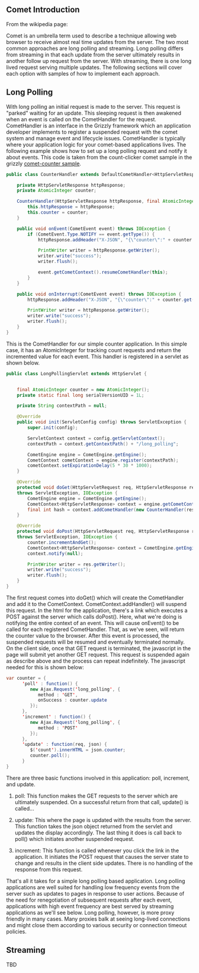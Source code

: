 [//]: # " "
[//]: # " Copyright (c) 2013, 2021 Oracle and/or its affiliates. All rights reserved. "
[//]: # " "
[//]: # " This program and the accompanying materials are made available under the "
[//]: # " terms of the Eclipse Public License v. 2.0, which is available at "
[//]: # " http://www.eclipse.org/legal/epl-2.0. "
[//]: # " "
[//]: # " This Source Code may also be made available under the following Secondary "
[//]: # " Licenses when the conditions for such availability set forth in the "
[//]: # " Eclipse Public License v. 2.0 are satisfied: GNU General Public License, "
[//]: # " version 2 with the GNU Classpath Exception, which is available at "
[//]: # " https://www.gnu.org/software/classpath/license.html. "
[//]: # " "
[//]: # " SPDX-License-Identifier: EPL-2.0 OR GPL-2.0 WITH Classpath-exception-2.0 "
[//]: # " "
## Comet Introduction

From the wikipedia page:

Comet is an umbrella term used to describe a technique allowing web
browser to receive almost real time updates from the server. The two
most common approaches are long polling and streaming. Long polling
differs from streaming in that each update from the server ultimately
results in another follow up request from the server. With streaming,
there is one long lived request serving multiple updates. The following
sections will cover each option with samples of how to implement each
approach.

## Long Polling

With long polling an initial request is made to the server. This request
is "parked" waiting for an update. This sleeping request is then
awakened when an event is called on the CometHandler for the request.
CometHandler is an interface in the Grizzly framework which an
application developer implements to register a suspended request with
the comet system and manage event and lifecycle issues. CometHandler is
typically where your application logic for your comet-based applications
lives. The following example shows how to set up a long polling request
and notify it about events. This code is taken from the count-clicker
comet sample in the grizzly [comet-counter sample](https://repo1.maven.org/maven2/org/glassfish/grizzly/samples/grizzly-comet-counter/2.4.3/).

```java
public class CounterHandler extends DefaultCometHandler<HttpServletResponse> {

    private HttpServletResponse httpResponse;
    private AtomicInteger counter;

    CounterHandler(HttpServletResponse httpResponse, final AtomicInteger counter) {
        this.httpResponse = httpResponse;
        this.counter = counter;
    }

    public void onEvent(CometEvent event) throws IOException {
        if (CometEvent.Type.NOTIFY == event.getType()) {
            httpResponse.addHeader("X-JSON", "{\"counter\":" + counter.get() + " }");

            PrintWriter writer = httpResponse.getWriter();
            writer.write("success");
            writer.flush();

            event.getCometContext().resumeCometHandler(this);
        }
    }

    public void onInterrupt(CometEvent event) throws IOException {
        httpResponse.addHeader("X-JSON", "{\"counter\":" + counter.get() + " }");

        PrintWriter writer = httpResponse.getWriter();
        writer.write("success");
        writer.flush();
    }
}
```

This is the CometHandler for our simple counter application. In this
simple case, it has an AtomicInteger for tracking count requests and
return the incremented value for each event. This handler is registered
in a servlet as shown below.

```java
public class LongPollingServlet extends HttpServlet {


    final AtomicInteger counter = new AtomicInteger();
    private static final long serialVersionUID = 1L;

    private String contextPath = null;

    @Override
    public void init(ServletConfig config) throws ServletException {
        super.init(config);

        ServletContext context = config.getServletContext();
        contextPath = context.getContextPath() + "/long_polling";

        CometEngine engine = CometEngine.getEngine();
        CometContext cometContext = engine.register(contextPath);
        cometContext.setExpirationDelay(5 * 30 * 1000);
    }

    @Override
    protected void doGet(HttpServletRequest req, HttpServletResponse res)
    throws ServletException, IOException {
        CometEngine engine = CometEngine.getEngine();
        CometContext<HttpServletResponse> context = engine.getCometContext(contextPath);
        final int hash = context.addCometHandler(new CounterHandler(res, counter));
    }

    @Override
    protected void doPost(HttpServletRequest req, HttpServletResponse res)
    throws ServletException, IOException {
        counter.incrementAndGet();
        CometContext<HttpServletResponse> context = CometEngine.getEngine().getCometContext(contextPath);
        context.notify(null);

        PrintWriter writer = res.getWriter();
        writer.write("success");
        writer.flush();
    }
}
```

The first request comes into doGet() which will create the CometHandler
and add it to the CometContext. CometContext.addHandler() will suspend
this request. In the html for the application, there's a link which
executes a POST against the server which calls doPost(). Here, what
we're doing is notifying the entire context of an event. This will cause
onEvent() to be called for each registered CometHandler. That, as we've
seen, will return the counter value to the browser. After this event is
processed, the suspended requests will be resumed and eventually
terminated normally. On the client side, once that GET request is
terminated, the javascript in the page will submit yet another GET
request. This request is suspended again as describe above and the
process can repeat indefinitely. The javascript needed for this is shown
below:

```java
var counter = {
      'poll' : function() {
         new Ajax.Request('long_polling', {
            method : 'GET',
            onSuccess : counter.update
         });
      },
      'increment' : function() {
         new Ajax.Request('long_polling', {
            method : 'POST'
         });
      },
      'update' : function(req, json) {
         $('count').innerHTML = json.counter;
         counter.poll();
      }
}
```

There are three basic functions involved in this application: poll,
increment, and update.

1.  poll: This function makes the GET requests to the server which are
    ultimately suspended. On a successful return from that call,
    update() is called...

2.  update: This where the page is updated with the results from the
    server. This function takes the json object returned from the
    servlet and updates the display accordingly. The last thing it does
    is call back to poll() which initiates another suspended request.

3.  increment: This function is called whenever you click the link in
    the application. It initiates the POST request that causes the
    server state to change and results in the client side updates. There
    is no handling of the response from this request.

That's all it takes for a simple long polling based application. Long
polling applications are well suited for handling low frequency events
from the server such as updates to pages in response to user actions.
Because of the need for renegotiation of subsequent requests after each
event, applications with high event frequency are best served by
streaming applications as we'll see below. Long polling, however, is
more proxy friendly in many cases. Many proxies balk at seeing
long-lived connections and might close them according to various
security or connection timeout policies.

## Streaming

TBD
